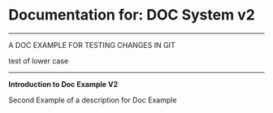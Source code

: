 # Documentation for: DOC System v2

---

A DOC EXAMPLE FOR TESTING CHANGES IN GIT

test of lower case 

---

**Introduction to Doc Example V2**

Second Example of a description for Doc Example
